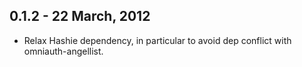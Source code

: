 ## 0.1.2 - 22 March, 2012

- Relax Hashie dependency, in particular to avoid dep conflict with
  omniauth-angellist.


<!-- vim: set tw=80 :-->

